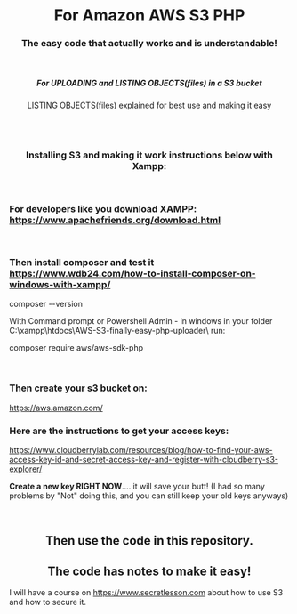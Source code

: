 <h1 style="text-align: center;">For Amazon AWS S3 PHP</h1>
<h3 style="text-align: center;">The easy code that actually works and is understandable!</h3>
&nbsp;
<br>
<h5 style="text-align: center;">For UPLOADING and LISTING OBJECTS(files) in a S3 bucket</h5>
<p style="text-align: center;">LISTING OBJECTS(files) explained for best use and making it easy</p>

<br>
&nbsp;
<h3 style="text-align: center;">Installing S3 and making it work instructions below with Xampp:</h3>

&nbsp;

<h3>For developers like you download <strong>XAMPP</strong>:
<a href="https://www.apachefriends.org/download.html">https://www.apachefriends.org/download.html</a></h3>
&nbsp;
<h3>Then <strong>install composer</strong> and test it
<a href="https://www.wdb24.com/how-to-install-composer-on-windows-with-xampp/">https://www.wdb24.com/how-to-install-composer-on-windows-with-xampp/</a></h3>
composer --version

With Command prompt or Powershell Admin -
in windows in your folder C:\xampp\htdocs\AWS-S3-finally-easy-php-uploader\ run:

composer require aws/aws-sdk-php

&nbsp;
<h3>Then <strong>create your s3</strong> <strong>bucket</strong> on:</h3>
<a href="https://aws.amazon.com/">https://aws.amazon.com/</a>
&nbsp;
<h3>Here are the instructions to <strong>get your access keys</strong>:</h3>
<a href="https://www.cloudberrylab.com/resources/blog/how-to-find-your-aws-access-key-id-and-secret-access-key-and-register-with-cloudberry-s3-explorer/">https://www.cloudberrylab.com/resources/blog/how-to-find-your-aws-access-key-id-and-secret-access-key-and-register-with-cloudberry-s3-explorer/</a>

<strong>Create a new key RIGHT NOW</strong>.... it will save your butt!
(I had so many problems by "Not" doing this, and you can still keep your old keys anyways)

&nbsp;
<h2 style="text-align: center;">Then use the code in this repository.</h2>
<h2 style="text-align: center;">The code has notes to make it easy!</h2>

I will have a course on https://www.secretlesson.com about how to use S3 and how to secure it.
